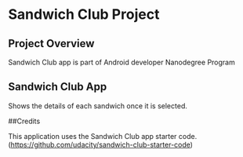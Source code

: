 # Sandwich Club Project

## Project Overview
Sandwich Club app is part of Android developer Nanodegree Program

## Sandwich Club App
Shows the details of each sandwich once it is selected.

##Credits

This application uses the Sandwich Club app starter code.(https://github.com/udacity/sandwich-club-starter-code)
